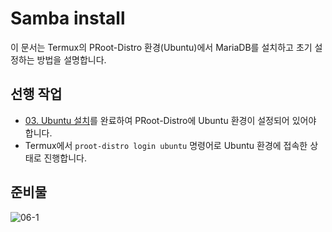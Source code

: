 # Samba install

이 문서는 Termux의 PRoot-Distro 환경(Ubuntu)에서 MariaDB를 설치하고 초기 설정하는 방법을 설명합니다.

## 선행 작업
- [03. Ubuntu 설치](https://github.com/revenge1005/android-homelab-with-termux/tree/main/03.%20ubuntu-install)를 완료하여 PRoot-Distro에 Ubuntu 환경이 설정되어 있어야 합니다.
- Termux에서 `proot-distro login ubuntu` 명령어로 Ubuntu 환경에 접속한 상태로 진행합니다.

## 준비물
![06-1]()